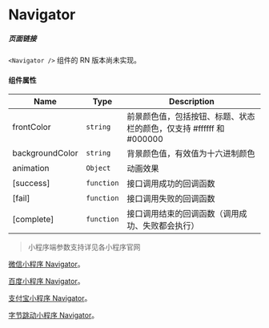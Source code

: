 # Navigator

##### 页面链接

`<Navigator />` 组件的 RN 版本尚未实现。

#### 组件属性

| Name            | Type       | Description                                                  |
| --------------- | ---------- | ------------------------------------------------------------ |
| frontColor      | `string`   | 前景颜色值，包括按钮、标题、状态栏的颜色，仅支持 #ffffff 和 #000000 |
| backgroundColor | `string`   | 背景颜色值，有效值为十六进制颜色                             |
| animation       | `Object`   | 动画效果                                                     |
| [success]       | `function` | 接口调用成功的回调函数                                       |
| [fail]          | `function` | 接口调用失败的回调函数                                       |
| [complete]      | `function` | 接口调用结束的回调函数（调用成功、失败都会执行）             |

> 小程序端参数支持详见各小程序官网

[微信小程序 Navigator](https://developers.weixin.qq.com/miniprogram/dev/component/navigator.html)。

[百度小程序 Navigator](https://smartprogram.baidu.com/docs/develop/component/nav/#navigator)。

[支付宝小程序 Navigator](https://docs.alipay.com/mini/component/navigator)。

[字节跳动小程序 Navigator](https://developer.toutiao.com/docs/comp/navigator.html)。